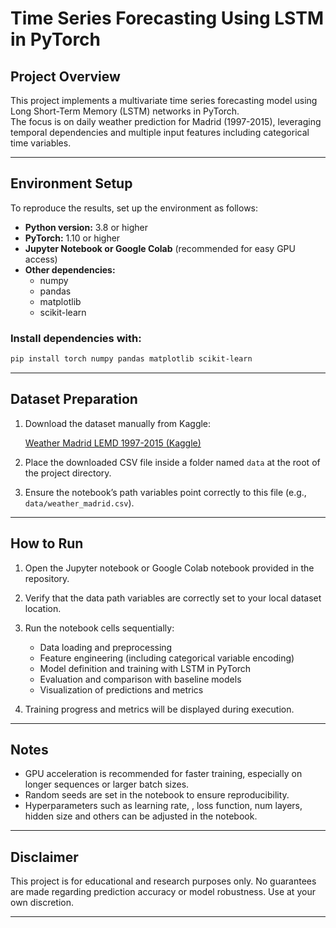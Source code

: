 # Time Series Forecasting Using LSTM in PyTorch

## Project Overview

This project implements a multivariate time series forecasting model using Long Short-Term Memory (LSTM) networks in PyTorch.  
The focus is on daily weather prediction for Madrid (1997-2015), leveraging temporal dependencies and multiple input features including categorical time variables.

---

## Environment Setup

To reproduce the results, set up the environment as follows:

- **Python version:** 3.8 or higher  
- **PyTorch:** 1.10 or higher  
- **Jupyter Notebook or Google Colab** (recommended for easy GPU access)  
- **Other dependencies:**  
  - numpy  
  - pandas  
  - matplotlib  
  - scikit-learn  

### Install dependencies with:

```bash
pip install torch numpy pandas matplotlib scikit-learn
````

---

## Dataset Preparation

1. Download the dataset manually from Kaggle:

   [Weather Madrid LEMD 1997-2015 (Kaggle)](https://www.kaggle.com/datasets/juliansimon/weather_madrid_lemd_1997_2015.csv)

2. Place the downloaded CSV file inside a folder named `data` at the root of the project directory.

3. Ensure the notebook’s path variables point correctly to this file (e.g., `data/weather_madrid.csv`).

---

## How to Run

1. Open the Jupyter notebook or Google Colab notebook provided in the repository.

2. Verify that the data path variables are correctly set to your local dataset location.

3. Run the notebook cells sequentially:

   * Data loading and preprocessing
   * Feature engineering (including categorical variable encoding)
   * Model definition and training with LSTM in PyTorch
   * Evaluation and comparison with baseline models
   * Visualization of predictions and metrics

4. Training progress and metrics will be displayed during execution.

---

## Notes

* GPU acceleration is recommended for faster training, especially on longer sequences or larger batch sizes.
* Random seeds are set in the notebook to ensure reproducibility.
* Hyperparameters such as learning rate, , loss function, num layers, hidden size and others can be adjusted in the notebook.

---

## Disclaimer

This project is for educational and research purposes only.
No guarantees are made regarding prediction accuracy or model robustness.
Use at your own discretion.

---
